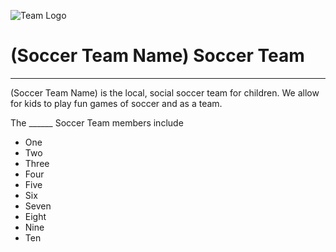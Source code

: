 ![Team Logo](https://cdn2.iconfinder.com/data/icons/sport-items-2/512/football_soccer_badge_shield_ball_heraldic-512.png)
# (Soccer Team Name) Soccer Team 
***

(Soccer Team Name) is the local, social soccer team for children. We allow for kids to play fun games of soccer and as a team.

The ______ Soccer Team members include 
* One
* Two 
* Three 
* Four
* Five
* Six
* Seven
* Eight
* Nine 
* Ten 

